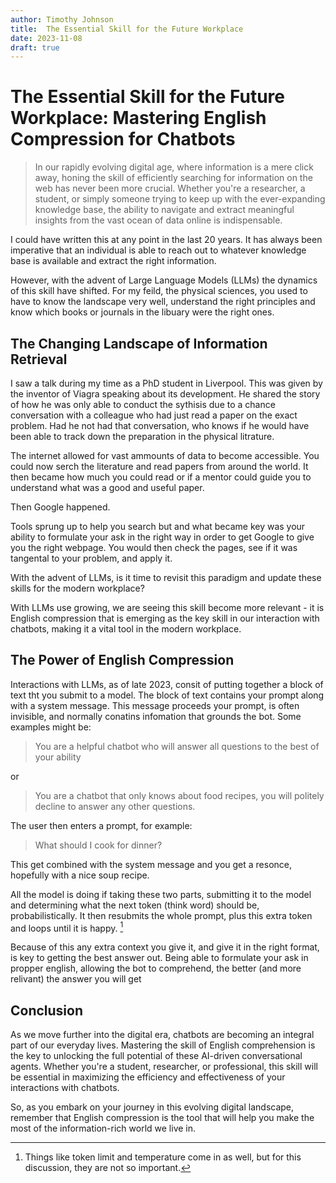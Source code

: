 ```yaml
---
author: Timothy Johnson
title:  The Essential Skill for the Future Workplace
date: 2023-11-08
draft: true
---
```




# The Essential Skill for the Future Workplace: Mastering English Compression for Chatbots

> In our rapidly evolving digital age, where information is a mere click away, honing the skill of efficiently searching for information on the web has never been more crucial. Whether you're a researcher, a student, or simply someone trying to keep up with the ever-expanding knowledge base, the ability to navigate and extract meaningful insights from the vast ocean of data online is indispensable.

I could have written this at any point in the last 20 years. It has always been imperative that an individual is able to reach out to whatever knowledge base is available and extract the right information.

However, with the advent of Large Language Models (LLMs) the dynamics of this skill have shifted. For my feild, the physical sciences, you used to have to know the landscape very well, understand the right principles and know which books or journals in the libuary were the right ones.



## The Changing Landscape of Information Retrieval

I saw a talk during my time as a PhD student in Liverpool. This was given by the inventor of Viagra speaking about its development. He shared the story of how he was only able to conduct the sythisis due to a chance conversation with a colleague who had just read a paper on the exact problem. Had he not had that conversation, who knows if he would have been able to track down the preparation in the physical litrature.

The internet allowed for vast ammounts of data to become accessible. You could now serch the literature and read papers from around the world. It then became how much you could read or if a mentor could guide you to understand what was a good and useful paper.

Then Google happened.

Tools sprung up to help you search but and what became key was your ability to formulate your ask in the right way in order to get Google to give you the right webpage. You would then check the pages, see if it was tangental to your problem, and apply it.

With the advent of LLMs, is it time to revisit this paradigm and update these skills for the modern workplace?


With LLMs use growing, we are seeing this skill become more relevant - it is English compression that is emerging as the key skill in our interaction with chatbots, making it a vital tool in the modern workplace.


## The Power of English Compression

Interactions with LLMs, as of late 2023, consit of putting together a block of text tht you submit to a model. The block of text contains your prompt along with a system message. This message proceeds your prompt, is often invisible, and normally conatins infomation that grounds the bot. Some examples might be:

>You are a helpful chatbot who will answer all questions to the best of your ability

or 

> You are a chatbot that only knows about food recipes, you will politely decline to answer any other questions.

The user then enters a prompt, for example:

> What should I cook for dinner?

This get combined with the system message and you get a resonce, hopefully with a nice soup recipe. 

All the model is doing if taking these two parts, submitting it to the model and determining what the next token (think word) should be, probabilistically. It then resubmits the whole prompt, plus this extra token and loops until it is happy. [^1] 

[^1]: Things like token limit and temperature come in as well, but for this discussion, they are not so important.

Because of this any extra context you give it, and give it in the right format, is key to getting the best answer out. Being able to formulate your ask in propper english, allowing the bot to comprehend, the better (and more relivant) the answer you will get



## Conclusion

As we move further into the digital era, chatbots are becoming an integral part of our everyday lives. Mastering the skill of English comprehension is the key to unlocking the full potential of these AI-driven conversational agents. Whether you're a student, researcher, or professional, this skill will be essential in maximizing the efficiency and effectiveness of your interactions with chatbots. 

So, as you embark on your journey in this evolving digital landscape, remember that English compression is the tool that will help you make the most of the information-rich world we live in.
